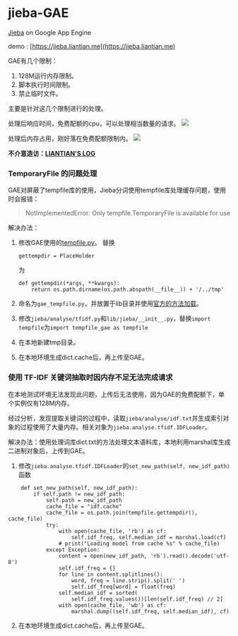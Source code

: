 # jieba-GAE

[Jieba](https://github.com/fxsjy/jieba) on Google App Engine

demo : [https://jieba.liantian.me](https://jieba.liantian.me)


GAE有几个限制：
1. 128M运行内存限制。
2. 脚本执行时间限制。
3. 禁止临时文件。

主要是针对这几个限制进行的处理。

处理后响应时间，免费配额的cpu，可以处理相当数量的请求。
![](https://github.com/liantian-cn/jieba-gae/raw/master/snipaste_20170319_172602.png)

处理后内存占用，刚好落在免费配额限制内。
![](https://github.com/liantian-cn/jieba-gae/raw/master/snipaste_20170319_172713.png)

**不介意造访：[LIANTIAN'S LOG
](https://liantian.me/article/use_jieba_on_google_appengine/)**


### TemporaryFile 的问题处理 ###

GAE对屏蔽了tempfile库的使用，Jieba分词使用tempfile库处理缓存问题，使用时会报错：

> NotImplementedError: Only tempfile.TemporaryFile is available for use

解决办法：



1. 修改GAE使用的[tempfile.py](https://chromium.googlesource.com/external/googleappengine/python/+/master/google/appengine/dist/tempfile.py)。
	替换
	```
	gettempdir = PlaceHolder
	```
	为
	
	```
	def gettempdir(*args, **kwargs):
	    return os.path.dirname(os.path.abspath(__file__)) + '/../tmp'
	```
2. 命名为`gae_tempfile.py`，并放置于lib目录并使用[官方的方法加载](https://cloud.google.com/appengine/docs/standard/python/tools/using-libraries-python-27)。
3. 修改`jieba/analyse/tfidf.py`和`lib/jieba/__init__.py`，替换`import tempfile`为`import tempfile_gae as tempfile`
4. 在本地新建tmp目录。
5. 在本地环境生成dict.cache后，再上传至GAE。



### 使用 TF-IDF 关键词抽取时因内存不足无法完成请求 ###

在本地测试环境无法发现此问题，上传后无法使用，因为GAE的免费配额下，单个实例仅有128M内存。

经过分析，发现提取关键词的过程中，读取`jieba/analyse/idf.txt`并生成索引对象的过程使用了大量内存。相关对象为`jieba.analyse.tfidf.IDFLoader`。

解决办法：使用处理词库dict.txt的方法处理文本语料库，本地利用marshal库生成二进制对象后，上传到GAE。

1. 修改`jieba.analyse.tfidf.IDFLoader`的`set_new_path(self, new_idf_path)`函数
```
    def set_new_path(self, new_idf_path):
        if self.path != new_idf_path:
            self.path = new_idf_path
            cache_file = "idf.cache"
            cache_file = os.path.join(tempfile.gettempdir(), cache_file)
            try:
                with open(cache_file, 'rb') as cf:
                    self.idf_freq, self.median_idf = marshal.load(cf)
                # print("Loading model from cache %s" % cache_file)
            except Exception:
                content = open(new_idf_path, 'rb').read().decode('utf-8')
                self.idf_freq = {}
                for line in content.splitlines():
                    word, freq = line.strip().split(' ')
                    self.idf_freq[word] = float(freq)
                self.median_idf = sorted(
                    self.idf_freq.values())[len(self.idf_freq) // 2]
                with open(cache_file, 'wb') as cf:
                    marshal.dump((self.idf_freq, self.median_idf), cf)
```
2. 在本地环境生成dict.cache后，再上传至GAE。






